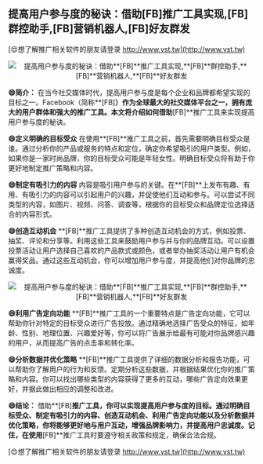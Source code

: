 ## **提高用户参与度的秘诀：借助**[FB]**推广工具实现,**[FB]**群控助手,**[FB]**营销机器人,**[FB]**好友群发**

[😍想了解推广相关软件的朋友请登录 http://www.vst.tw](http://www.vst.tw)

 <center><img src="https://vst.tw/MP4/tuiguang/png/4.png" alt="提高用户参与度的秘诀：借助**[FB]**推广工具实现,**[FB]**群控助手,**[FB]**营销机器人,**[FB]**好友群发"></center>

**😄简介：**
在当今社交媒体时代，提高用户参与度是每个企业和品牌都希望实现的目标之一。Facebook（简称**[FB]**）作为全球最大的社交媒体平台之一，拥有庞大的用户群体和强大的推广工具。本文将介绍如何借助**[FB]**推广工具来实现提高用户参与度的秘诀。

**😄定义明确的目标受众**
在使用**[FB]**推广工具之前，首先需要明确目标受众是谁。通过分析你的产品或服务的特点和定位，确定你希望吸引的用户类型。例如，如果你是一家时尚品牌，你的目标受众可能是年轻女性。明确目标受众将有助于你更好地制定推广策略和内容。

**😄制定有吸引力的内容**
内容是吸引用户参与的关键。在**[FB]**上发布有趣、有用、有吸引力的内容可以引起用户的兴趣，并促使他们互动和参与。可以尝试不同类型的内容，如图片、视频、问答、调查等，根据你的目标受众和品牌定位选择适合的内容形式。

**😄创造互动机会**
**[FB]**推广工具提供了多种创造互动机会的方式，例如投票、抽奖、评论和分享等。利用这些工具来鼓励用户参与并与你的品牌互动。可以设置投票活动让用户选择自己喜欢的产品款式或颜色，或者举办抽奖活动让用户有机会赢得奖品。通过这些互动机会，你可以增加用户参与度，并提高他们对你品牌的忠诚度。

 <center><img src="https://vst.tw/MP4/tuiguang/png/3.png" alt="提高用户参与度的秘诀：借助**[FB]**推广工具实现,**[FB]**群控助手,**[FB]**营销机器人,**[FB]**好友群发"></center>

**😄利用广告定向功能**
**[FB]**推广工具的一个重要特点是广告定向功能，它可以帮助你针对特定的目标受众进行广告投放。通过精确地选择广告受众的特征，如年龄、性别、地理位置、兴趣爱好等，你可以将广告展示给最有可能对你品牌感兴趣的用户，从而提高广告的点击率和转化率。

**😄分析数据并优化策略**
**[FB]**推广工具提供了详细的数据分析和报告功能，可以帮助你了解用户的行为和反馈。定期分析这些数据，并根据结果优化你的推广策略和内容。你可以找出哪些类型的内容获得了更多的互动，哪些广告定向效果更好，并据此做出相应的调整和改进。

**😄结论：**
借助**[FB]**推广工具，你可以实现提高用户参与度的目标。通过明确目标受众、制定有吸引力的内容、创造互动机会、利用广告定向功能以及分析数据并优化策略，你将能够更好地与用户互动，增强品牌影响力，并提高用户忠诚度。记住，在使用**[FB]**推广工具时要遵守相关政策和规定，确保合法合规。

[😍想了解推广相关软件的朋友请登录 http://www.vst.tw](http://www.vst.tw)



